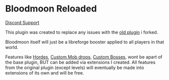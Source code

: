# Bloodmoon Reloaded

[Discord Support](https://discord.gg/JPez28AJJG)

This plugin was created to replace any issues with the [old plugin](https://github.com/refractored/bloodmoon) i forked.

Bloodmoon itself will just be a libreforge booster applied to all players in that world.

Features like [Hordes](https://github.com/refractored/HordesExtension), [Custom Mob drops](https://github.com/refractored/DropsExtension), [Custom Bosses](https://github.com/refractored/BossesExtension),
wont be apart of the base plugin, BUT can be added via extensions I created. All features from the original plugin (except levels) will eventually be made into extensions of its own and will be free.
